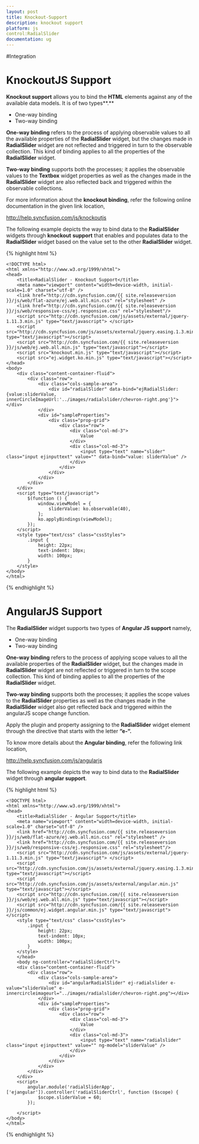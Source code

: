 ```yaml
---
layout: post
title: Knockout-Support
description: knockout support
platform: js
control:RadialSlider 
documentation: ug
---
```


#Integration

# KnockoutJS Support

**Knockout support** allows you to bind the **HTML** elements against any of the available data models. It is of two types**.**

* One-way binding
* Two-way binding

**One-way binding** refers to the process of applying observable values to all the available properties of the **RadialSlider** widget, but the changes made in **RadialSlider** widget are not reflected and triggered in turn to the observable collection. This kind of binding applies to all the properties of the **RadialSlider** widget.

**Two-way binding** supports both the processes; it applies the observable values to the **Textbox** widget properties as well as the changes made in the **RadialSlider** widget are also reflected back and triggered within the observable collections. 

For more information about the **knockout binding**, refer the following online documentation in the given link location,

<http://help.syncfusion.com/js/knockoutjs>

The following example depicts the way to bind data to the **RadialSlider** widgets through **knockout** **support** that enables and populates data to the **RadialSlider** widget based on the value set to the other **RadialSlider** widget.

{% highlight html %}

    <!DOCTYPE html>
    <html xmlns="http://www.w3.org/1999/xhtml">
    <head>
        <title>RadialSlider - Knockout Support</title>
        <meta name="viewport" content="width=device-width, initial-scale=1.0" charset="utf-8" />
        <link href="http://cdn.syncfusion.com/{{ site.releaseversion }}/js/web/flat-azure/ej.web.all.min.css" rel="stylesheet" />
        <link href="http://cdn.syncfusion.com/{{ site.releaseversion }}/js/web/responsive-css/ej.responsive.css" rel="stylesheet"/>
        <script src="http://cdn.syncfusion.com/js/assets/external/jquery-1.11.3.min.js" type="text/javascript"> </script>	
        <script src="http://cdn.syncfusion.com/js/assets/external/jquery.easing.1.3.min.js" type="text/javascript"></script>
        <script src="http://cdn.syncfusion.com/{{ site.releaseversion }}/js/web/ej.web.all.min.js" type="text/javascript"></script>    
        <script src="knockout.min.js" type="text/javascript"></script>
        <script src="ej.widget.ko.min.js" type="text/javascript"></script>
    </head>
    <body>
        <div class="content-container-fluid">
            <div class="row">
                <div class="cols-sample-area">
                    <div id="radialSlider" data-bind="ejRadialSlider: {value:sliderValue, innerCircleImageUrl:'../images/radialslider/chevron-right.png'}"></div>
                </div>
                <div id="sampleProperties">
                    <div class="prop-grid">
                        <div class="row">
                            <div class="col-md-3">
                                Value
                            </div>
                            <div class="col-md-3">
                                <input type="text" name="slider" class="input ejinputtext" value="" data-bind="value: sliderValue" />
                            </div>
                        </div>
                    </div>
                </div>
            </div>
        </div>
        <script type="text/javascript">
            $(function () {
                window.viewModel = {
                    sliderValue: ko.observable(40),
                };
                ko.applyBindings(viewModel);
            });
        </script>
        <style type="text/css" class="cssStyles">
            .input {
                height: 22px;
                text-indent: 10px;
                width: 100px;
            }
        </style>
    </body>
    </html>

{% endhighlight %}

# AngularJS Support

The **RadialSlider** widget supports two types of **Angular JS support** namely, 

* One-way binding
* Two-way binding 

**One-way binding** refers to the process of applying scope values to all the available properties of the **RadialSlider** widget, but the changes made in **RadialSlider** widget are not reflected or triggered in turn to the scope collection. This kind of binding applies to all the properties of the **RadialSlider** widget.

**Two-way binding** supports both the processes; it applies the scope values to the **RadialSlider** properties as well as the changes made in the **RadialSlider** widget also get reflected back and triggered within the angularJS scope change function.

Apply the plugin and property assigning to the **RadialSlider** widget element through the directive that starts with the letter **“e-“.**

To know more details about the **Angular binding**, refer the following link location,

<http://help.syncfusion.com/js/angularjs>

The following example depicts the way to bind data to the **RadialSlider** widget through **angular support**.

{% highlight html %}

    <!DOCTYPE html>
    <html xmlns="http://www.w3.org/1999/xhtml">
    <head>
        <title>RadialSlider - Angular Support</title>
        <meta name="viewport" content="width=device-width, initial-scale=1.0" charset="utf-8" />
        <link href="http://cdn.syncfusion.com/{{ site.releaseversion }}/js/web/flat-azure/ej.web.all.min.css" rel="stylesheet" />
        <link href="http://cdn.syncfusion.com/{{ site.releaseversion }}/js/web/responsive-css/ej.responsive.css" rel="stylesheet"/>
        <script src="http://cdn.syncfusion.com/js/assets/external/jquery-1.11.3.min.js" type="text/javascript"> </script>	
        <script src="http://cdn.syncfusion.com/js/assets/external/jquery.easing.1.3.min.js" type="text/javascript"></script>
        <script src="http://cdn.syncfusion.com/js/assets/external/angular.min.js" type="text/javascript"></script>
        <script src="http://cdn.syncfusion.com/{{ site.releaseversion }}/js/web/ej.web.all.min.js" type="text/javascript"></script> 	
        <script src="http://cdn.syncfusion.com/{{ site.releaseversion }}/js/common/ej.widget.angular.min.js" type="text/javascript"></script>
        <style type="text/css" class="cssStyles">
            .input {
                height: 22px;
                text-indent: 10px;
                width: 100px;
            }
        </style>
        </head>
        <body ng-controller="radialSliderCtrl">
        <div class="content-container-fluid">
            <div class="row">
                <div class="cols-sample-area">
                    <div id="angularRadialSlider" ej-radialslider e-value="sliderValue" e-innercircleimageurl="../images/radialslider/chevron-right.png"></div>
                </div>
                <div id="sampleProperties">
                    <div class="prop-grid">
                        <div class="row">
                            <div class="col-md-3">
                                Value
                            </div>
                            <div class="col-md-3">
                                <input type="text" name="radialslider" class="input ejinputtext" value="" ng-model="sliderValue" />
                            </div>
                        </div>
                    </div>
                </div>
            </div>
        </div>
        <script>
            angular.module('radialSliderApp', ['ejangular']).controller('radialSliderCtrl', function ($scope) {
                $scope.sliderValue = 60;
            });
        
        </script>
    </body>
    </html>

{% endhighlight %}